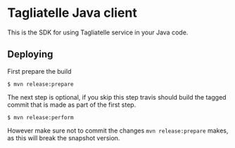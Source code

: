 # Tagliatelle Java client

This is the SDK for using Tagliatelle service in your Java code.

## Deploying


First prepare the build

    $ mvn release:prepare
    
The next step is optional, if you skip this step travis should build the tagged commit that is made as part of the first step.

    $ mvn release:perform

However make sure not to commit the changes `mvn release:prepare` makes, as this will break the snapshot version.    

